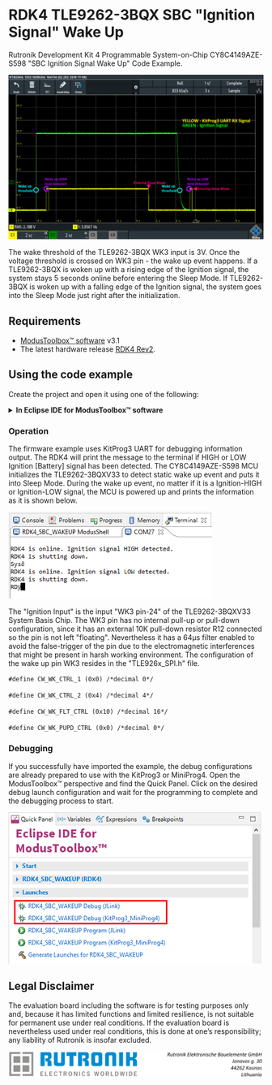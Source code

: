 # RDK4 TLE9262-3BQX SBC "Ignition Signal" Wake Up

Rutronik Development Kit 4 Programmable System-on-Chip CY8C4149AZE-S598 "SBC Ignition Signal Wake Up" Code Example. 

 <img src="images/oscilogram.png" style="zoom:80%;" />

The wake threshold of the TLE9262-3BQX WK3 input is 3V. Once the voltage threshold is crossed on WK3 pin - the wake up event happens. If a TLE9262-3BQX is woken up with a rising edge of the Ignition signal, the system stays 5 seconds online before entering the Sleep Mode. If TLE9262-3BQX is woken up with a falling edge of the Ignition signal, the system goes into the Sleep Mode just right after the initialization.

## Requirements

- [ModusToolbox™ software](https://www.cypress.com/products/modustoolbox-software-environment) v3.1
- The latest hardware release [RDK4 Rev2](https://github.com/RutronikSystemSolutions/RDK4_Hardware_Files).

## Using the code example

Create the project and open it using one of the following:

<details><summary><b>In Eclipse IDE for ModusToolbox&trade; software</b></summary>




1. Click the **New Application** link in the **Quick Panel** (or, use **File** > **New** > **ModusToolbox&trade; Application**). This launches the [Project Creator](https://www.infineon.com/ModusToolboxProjectCreator) tool.

2. Pick a kit supported by the code example from the list shown in the **Project Creator - Choose Board Support Package (BSP)** dialogue.

   When you select a supported kit, the example is reconfigured automatically to work with the kit. To work with a different supported kit later, use the [Library Manager](https://www.infineon.com/ModusToolboxLibraryManager) to choose the BSP for the supported kit. You can use the Library Manager to select or update the BSP and firmware libraries used in this application. To access the Library Manager, click the link from the **Quick Panel**.

   You can also just start the application creation process again and select a different kit.

   If you want to use the application for a kit not listed here, you may need to update the source files. If the kit does not have the required resources, the application may not work.

3. In the **Project Creator - Select Application** dialogue, choose the example by enabling the checkbox.

4. (Optional) Change the suggested **New Application Name**.

5. The **Application(s) Root Path** defaults to the Eclipse workspace which is usually the desired location for the application. If you want to store the application in a different location, you can change the *Application(s) Root Path* value. Applications that share libraries should be in the same root path.

6. Click **Create** to complete the application creation process.

For more details, see the [Eclipse IDE for ModusToolbox&trade; software user guide](https://www.infineon.com/MTBEclipseIDEUserGuide) (locally available at *{ModusToolbox&trade; software install directory}/docs_{version}/mt_ide_user_guide.pdf*).

</details>

### Operation

The firmware example uses KitProg3 UART for debugging information output. The RDK4 will print the message to the terminal if HIGH or LOW Ignition [Battery] signal has been detected. The CY8C4149AZE-S598 MCU initializes the TLE9262-3BQXV33 to detect static wake up event and puts it into Sleep Mode. During the wake up event, no matter if it is a Ignition-HIGH or Ignition-LOW signal, the MCU is powered up and prints the information as it is shown below.

<img src="images/debug_output.png" style="zoom:100%;" />

The "Ignition Input" is the input "WK3 pin-24" of the TLE9262-3BQXV33 System Basis Chip. The WK3 pin has no internal pull-up or pull-down configuration, since it has an external 10K pull-down resistor R12 connected so the pin is not left "floating". Nevertheless it has a 64μs filter enabled to avoid the false-trigger of the pin due to the electromagnetic interferences that might be present in harsh working environment. The configuration of the wake up pin WK3 resides in the "TLE926x_SPI.h" file.

```
#define CW_WK_CTRL_1 (0x0) /*decimal 0*/

#define CW_WK_CTRL_2 (0x4) /*decimal 4*/

#define CW_WK_FLT_CTRL (0x10) /*decimal 16*/

#define CW_WK_PUPD_CTRL (0x0) /*decimal 0*/
```

### Debugging

If you successfully have imported the example, the debug configurations are already prepared to use with the KitProg3 or MiniProg4. Open the ModusToolbox™ perspective and find the Quick Panel. Click on the desired debug launch configuration and wait for the programming to complete and the debugging process to start.

<img src="images/debug_start.png" style="zoom:100%;" />

## Legal Disclaimer

The evaluation board including the software is for testing purposes only and, because it has limited functions and limited resilience, is not suitable for permanent use under real conditions. If the evaluation board is nevertheless used under real conditions, this is done at one’s responsibility; any liability of Rutronik is insofar excluded. 

<img src="images/rutronik_origin_kaunas.png" style="zoom:50%;" />



